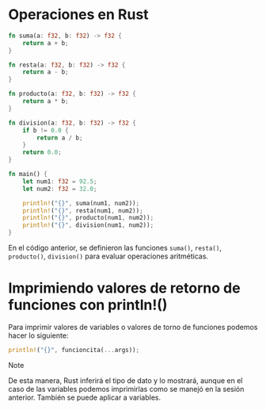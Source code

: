 # Operaciones en Rust

```rust
fn suma(a: f32, b: f32) -> f32 {
    return a + b;
}

fn resta(a: f32, b: f32) -> f32 {
    return a - b;
}

fn producto(a: f32, b: f32) -> f32 {
    return a * b;
}

fn division(a: f32, b: f32) -> f32 {
    if b != 0.0 {
        return a / b;
    }
    return 0.0;
}

fn main() {
    let num1: f32 = 92.5;
    let num2: f32 = 32.0;

    println!("{}", suma(num1, num2));
    println!("{}", resta(num1, num2));
    println!("{}", producto(num1, num2));
    println!("{}", division(num1, num2));
}
```

En el código anterior, se definieron las funciones `suma()`, `resta()`, `producto()`, `division()` para evaluar operaciones aritméticas.

# Imprimiendo valores de retorno de funciones con println!()

Para imprimir valores de variables o valores de torno de funciones podemos hacer lo siguiente:

```rust
println!("{}", funcioncita(...args));
```

> [!NOTE]
> De esta manera, Rust inferirá el tipo de dato y lo mostrará, aunque en el caso de las variables podemos
imprimirlas como se manejó en la sesión anterior. También se puede aplicar a variables.
